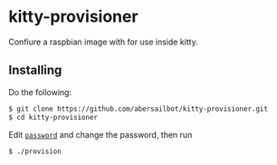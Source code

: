 kitty-provisioner
=================

Confiure a raspbian image with for use inside kitty.

Installing
----------

Do the following:

```bash
$ git clone https://github.com/abersailbot/kitty-provisioner.git
$ cd kitty-provisioner
```

Edit [`password`](password) and change the password, then run

```bash
$ ./provision
```
